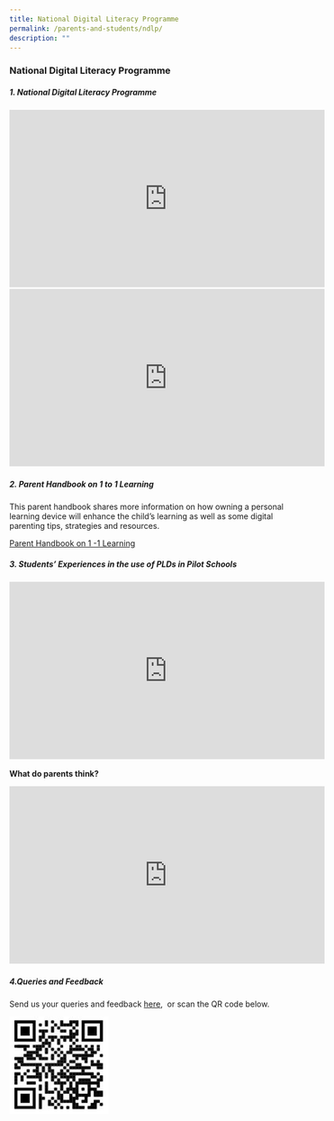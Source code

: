 ```yaml
---
title: National Digital Literacy Programme
permalink: /parents-and-students/ndlp/
description: ""
---
```

### National Digital Literacy Programme

##### 1. National Digital Literacy Programme
<iframe width="560" height="315" src="https://www.youtube.com/embed/9wXjeaUPvY4" title="NDLP Briefing by Mr Jin" frameborder="0" allow="accelerometer; autoplay; clipboard-write; encrypted-media; gyroscope; picture-in-picture" allowfullscreen></iframe>

<br> 

<iframe width="560" height="315" src="https://www.youtube.com/embed/y2Rzk07Obls" title="Use of PLD (DMA)" frameborder="0" allow="accelerometer; autoplay; clipboard-write; encrypted-media; gyroscope; picture-in-picture" allowfullscreen></iframe>

##### 2. Parent Handbook on 1 to 1 Learning

This parent handbook shares more information on how owning a personal learning device will enhance the child’s learning as well as some digital parenting tips, strategies and resources.

[Parent Handbook on 1 -1 Learning](/files/Parent%20Handbook%20I%20on%201_1%20Learning.pdf)

##### 3. Students’ Experiences in the use of PLDs in Pilot Schools
<iframe width="560" height="315" src="https://www.youtube.com/embed/atVkNBXMVnY" title="Digital Literacy – Students’ Voxpop" frameborder="0" allow="accelerometer; autoplay; clipboard-write; encrypted-media; gyroscope; picture-in-picture" allowfullscreen></iframe>

**What do parents think?**

<iframe width="560" height="315" src="https://www.youtube.com/embed/6oIAtbruVf4" title="What Do Parents Think About Personal Learning Devices (PLDs)? (Learning Differently With PLDs)" frameborder="0" allow="accelerometer; autoplay; clipboard-write; encrypted-media; gyroscope; picture-in-picture" allowfullscreen></iframe>

##### 4.Queries and Feedback
Send us your queries and feedback [here](https://form.gov.sg/#!/6004f8860a4eb30011a65395),  or scan the QR code below.

<img src="/images/NDLP%20Query%20and%20Feedback%20link.jpg" 
     style="width:35%" align = left>